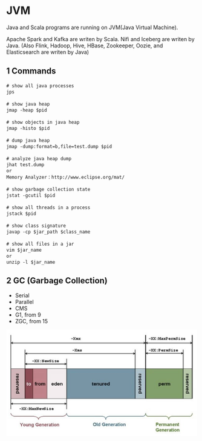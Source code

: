 # JVM

Java and Scala programs are running on JVM(Java Virtual Machine).

Apache Spark and Kafka are writen by Scala. Nifi and Iceberg are writen by Java. (Also Flink, Hadoop, Hive, HBase, Zookeeper, Oozie, and Elasticsearch are writen by Java)

## 1 Commands
```
# show all java processes
jps

# show java heap
jmap -heap $pid

# show objects in java heap
jmap -histo $pid

# dump java heap
jmap -dump:format=b,file=test.dump $pid

# analyze java heap dump
jhat test.dump
or
Memory Analyzer：http://www.eclipse.org/mat/

# show garbage collection state
jstat -gcutil $pid

# show all threads in a process
jstack $pid

# show class signature
javap -cp $jar_path $class_name

# show all files in a jar
vim $jar_name
or
unzip -l $jar_name
```

## 2 GC (Garbage Collection)
- Serial
- Parallel
- CMS
- G1, from 9
- ZGC, from 15

![GC](https://github.com/barneywill/bigdata_demo/blob/main/imgs/gc.jpg)
